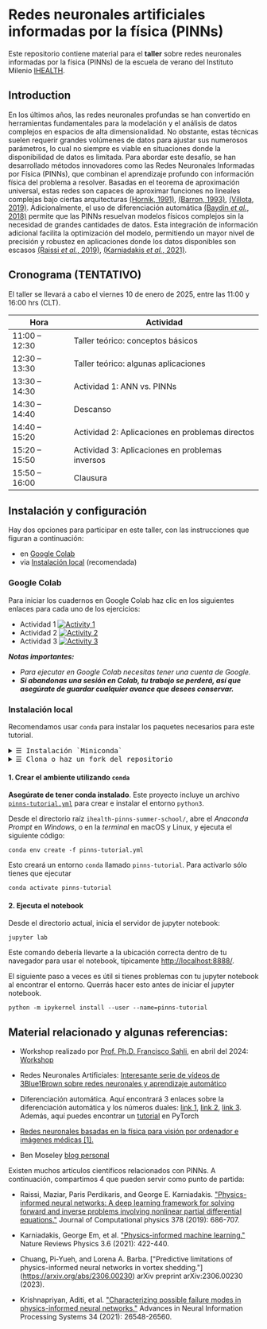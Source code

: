 # Redes neuronales artificiales informadas por la física​ (PINNs)

Este repositorio contiene material para el **taller** sobre redes neuronales informadas por la física (PINNs) de la escuela de verano del Instituto Milenio [IHEALTH](https://i-health.cl/).  

## Introduction

En los últimos años, las redes neuronales profundas se han convertido en herramientas fundamentales para la modelación y el análisis de datos complejos en espacios de alta dimensionalidad. No obstante, estas técnicas suelen requerir grandes volúmenes de datos para ajustar sus numerosos parámetros, lo cual no siempre es viable en situaciones donde la disponibilidad de datos es limitada. Para abordar este desafío, se han desarrollado métodos innovadores como las Redes Neuronales Informadas por Física (PINNs), que combinan el aprendizaje profundo con información física del problema a resolver. Basadas en el teorema de aproximación universal, estas redes son capaces de aproximar funciones no lineales complejas bajo ciertas arquitecturas [(Hornik, 1991)](https://www.sciencedirect.com/science/article/pii/089360809190009T?via%3Dihub), [(Barron, 1993)](https://ieeexplore.ieee.org/document/256500), [(Villota, 2019)](https://investigacion.unirioja.es/documentos/5fbf7e47299952682503c2fa/). Adicionalmente, el uso de diferenciación automática [(Baydin *et al.*, 2018)](https://arxiv.org/abs/1502.05767) permite que las PINNs resuelvan modelos físicos complejos sin la necesidad de grandes cantidades de datos. Esta integración de información adicional facilita la optimización del modelo, permitiendo un mayor nivel de precisión y robustez en aplicaciones donde los datos disponibles son escasos [(Raissi *et al.*, 2019)](https://www.sciencedirect.com/science/article/pii/S0021999118307125), [(Karniadakis *et al.*, 2021)](https://www.nature.com/articles/s42254-021-00314-5).

## Cronograma (TENTATIVO)
El taller se llevará a cabo el viernes 10 de enero de 2025, entre las 11:00 y 16:00 hrs (CLT).


| Hora          | Actividad | 
| ------------- | --------- | 
| 11:00 – 12:30 | Taller teórico: conceptos básicos | 
| 12:30 – 13:30 | Taller teórico: algunas aplicaciones | 
| 13:30 – 14:30 | Actividad 1: ANN vs. PINNs | 
| 14:30 – 14:40 | Descanso | 
| 14:40 – 15:20 | Actividad 2: Aplicaciones en problemas directos |
| 15:20 – 15:50 | Actividad 3: Aplicaciones en problemas inversos |
| 15:50 – 16:00 | Clausura |


## Instalación y configuración
Hay dos opciones para participar en este taller, con las instrucciones que figuran a continuación:

 - en [Google Colab](#google-colab)
 - via [Instalación local](#Instalación-local) (recomendada)

### Google Colab
Para iniciar los cuadernos en Google Colab haz clic en los siguientes enlaces para cada uno de los ejercicios:

* Actividad 1 [![Activity 1](https://colab.research.google.com/assets/colab-badge.svg)](https://colab.research.google.com/github/dortiz5/ihealth-pinns-summer-school/blob/main/notebooks/activity-1.ipynb?authuser=2) 
* Actividad 2 [![Activity 2](https://colab.research.google.com/assets/colab-badge.svg)](https://colab.research.google.com/github/dortiz5/ihealth-pinns-summer-school/blob/main/notebooks/activity-2.ipynb?authuser=2) 
* Actividad 3 [![Activity 3](https://colab.research.google.com/assets/colab-badge.svg)](https://colab.research.google.com/github/dortiz5/ihealth-pinns-summer-school/blob/main/notebooks/activity-3.ipynb?authuser=2) 

_**Notas importantes:**_
* _Para ejecutar en Google Colab necesitas tener una cuenta de Google._
* _**Si abandonas una sesión en Colab, tu trabajo se perderá, así que asegúrate de guardar cualquier avance que desees conservar.**_


### Instalación local
Recomendamos usar ``conda`` para instalar los paquetes necesarios para
este tutorial.

<details>
<summary> <samp>&#9776;  Instalación `Miniconda`</samp></summary>
Instalar conda es fácil y funciona en *Windows, macOS y Linux*. Solo tienes que seguir las [instrucciones](https://docs.anaconda.com/free/miniconda/miniconda-install/) en el sitio web. **¡Asegúrate de probar tu instalación!**
</details>


<details>
<summary> <samp>&#9776;  Clona o haz un fork del repositorio</samp></summary>
Dirígete al directorio donde deseas instalar este repositorio en tu sistema y clónalo vía https ejecutando:  
```
git clone https://github.com/dortiz5/ihealth-pinns-summer-school.git
```  
Esto creará un directorio `ihealth-pinns-summer-school/` con el contenido de este repositorio.  

Ten en cuenta que si tienes una cuenta de GitHub y deseas guardar tu trabajo, te recomendamos [hacer un fork del repositorio](https://github.com/dortiz5/ihealth-pinns-summer-school/fork) y clonar tu fork. Esto te permitirá enviar tus cambios y progresos de vuelta a tu fork para futuras referencias.
</details>


#### 1. Crear el ambiente utilizando `conda`
**Asegúrate de tener conda instalado**. Este proyecto incluye un archivo [`pinns-tutorial.yml`](pinns-tutorial.yml) para crear e instalar el entorno `python3`.

Desde el directorio raíz `ihealth-pinns-summer-school/`, abre el *Anaconda Prompt* en _Windows_, o en la *terminal* en macOS y Linux, y ejecuta el siguiente código:

```console
conda env create -f pinns-tutorial.yml
```

Esto creará un entorno `conda` llamado `pinns-tutorial`. Para activarlo sólo tienes que ejecutar

```console
conda activate pinns-tutorial
```

#### 2. Ejecuta el notebook

Desde el directorio actual, inicia el servidor de jupyter notebook:
```
jupyter lab
```

Este comando debería llevarte a la ubicación correcta dentro de tu navegador para usar el notebook, típicamente [http://localhost:8888/](http://localhost:8888/).

El siguiente paso a veces es útil si tienes problemas con tu jupyter notebook al encontrar el entorno. Querrás hacer esto antes de iniciar el jupyter notebook.

```
python -m ipykernel install --user --name=pinns-tutorial
```


## Material relacionado y algunas referencias:

- Workshop realizado por [Prof. Ph.D. Francisco Sahli](https://fsahli.github.io/), en abril del 2024: [Workshop](https://fsahli.github.io/PINN-notes/)

- Redes Neuronales Artificiales: [Interesante serie de vídeos de 3Blue1Brown sobre redes neuronales y aprendizaje automático](https://www.3blue1brown.com/topics/neural-networks)

- Diferenciación automática. Aquí encontrará 3 enlaces sobre la diferenciación automática y los números duales: [link 1](https://thenumb.at/Autodiff/), [link 2](https://blog.demofox.org/2014/12/30/dual-numbers-automatic-differentiation/), [link 3](https://en.wikipedia.org/wiki/Dual_number). Además, aquí puedes encontrar un  [tutorial](https://pytorch.org/tutorials/beginner/blitz/autograd_tutorial.html#a-gentle-introduction-to-torch-autograd) en PyTorch

- [Redes neuronales basadas en la física para visión por ordenador e imágenes médicas [1].](https://collab.dvb.bayern/display/TUMdlma/Physics+Informed+Neural+Network+for+Computer+Vision+and+Medical+Imaging)

- Ben Moseley [blog personal](https://benmoseley.blog/)


Existen muchos artículos científicos relacionados con PINNs. A continuación,
compartimos 4 que pueden servir como punto de partida:

- Raissi, Maziar, Paris Perdikaris, and George E. Karniadakis.
  ["Physics-informed neural networks: A deep learning framework for solving
  forward and inverse problems involving nonlinear partial differential
  equations."](https://www.sciencedirect.com/science/article/pii/S0021999118307125)
  Journal of Computational physics 378 (2019): 686-707.

- Karniadakis, George Em, et al.
  ["Physics-informed machine learning."](https://doi.org/10.1038/s42254-021-00314-5)
  Nature Reviews Physics 3.6 (2021): 422-440.

- Chuang, Pi-Yueh, and Lorena A. Barba.
  ["Predictive limitations of physics-informed neural networks in vortex shedding."]
  (https://arxiv.org/abs/2306.00230) arXiv preprint arXiv:2306.00230 (2023).

- Krishnapriyan, Aditi, et al. ["Characterizing possible failure modes
  in physics-informed neural networks."](https://arxiv.org/abs/2109.01050)
  Advances in Neural Information Processing Systems 34 (2021): 26548-26560.

